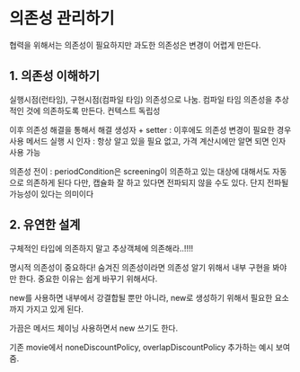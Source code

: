 # 의존성 관리하기
협력을 위해서는 의존성이 필요하지만 과도한 의존성은 변경이 어렵게 만든다.

## 1. 의존성 이해하기
실행시점(런타임), 구현시점(컴파일 타임) 의존성으로 나눔.
컴파일 타임 의존성을 추상적인 것에 의존하도록 만든다.
컨텍스트 독립성

이후 의존성 해결을 통해서 해결
생성자 + setter : 이후에도 의존성 변경이 필요한 경우 사용
메서드 실행 시 인자 : 항상 알고 있을 필요 없고, 가격 계산시에만 알면 되면 인자 사용 가능

의존성 전이 : periodCondition은 screening이 의존하고 있는 대상에 대해서도 자동으로 의존하게 된다
다만, 캡슐화 잘 하고 있다면 전파되지 않을 수도 있다. 단지 전파될 가능성이 있다는 의미이다

## 2. 유연한 설계
구체적인 타입에 의존하지 말고 추상객체에 의존해라..!!!!

명시적 의존성이 중요하다! 숨겨진 의존성이라면 의존성 알기 위해서 내부 구현을 봐야만 한다. 
중요한 이유는 쉽게 바꾸기 위해서다. 

new를 사용하면 내부에서 강결합될 뿐만 아니라, new로 생성하기 위해서 필요한 요소까지 가지고 있게 된다.

가끔은 메서드 체이닝 사용하면서 new 쓰기도 한다. 

기존 movie에서 noneDiscountPolicy, overlapDiscountPolicy 추가하는 예시 보여줌. 
